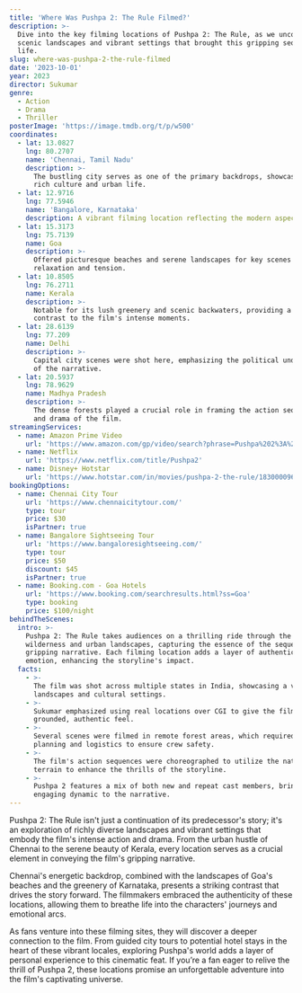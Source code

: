 ```yaml
---
title: 'Where Was Pushpa 2: The Rule Filmed?'
description: >-
  Dive into the key filming locations of Pushpa 2: The Rule, as we uncover the
  scenic landscapes and vibrant settings that brought this gripping sequel to
  life.
slug: where-was-pushpa-2-the-rule-filmed
date: '2023-10-01'
year: 2023
director: Sukumar
genre:
  - Action
  - Drama
  - Thriller
posterImage: 'https://image.tmdb.org/t/p/w500'
coordinates:
  - lat: 13.0827
    lng: 80.2707
    name: 'Chennai, Tamil Nadu'
    description: >-
      The bustling city serves as one of the primary backdrops, showcasing its
      rich culture and urban life.
  - lat: 12.9716
    lng: 77.5946
    name: 'Bangalore, Karnataka'
    description: A vibrant filming location reflecting the modern aspects of the storyline.
  - lat: 15.3173
    lng: 75.7139
    name: Goa
    description: >-
      Offered picturesque beaches and serene landscapes for key scenes involving
      relaxation and tension.
  - lat: 10.8505
    lng: 76.2711
    name: Kerala
    description: >-
      Notable for its lush greenery and scenic backwaters, providing a beautiful
      contrast to the film's intense moments.
  - lat: 28.6139
    lng: 77.209
    name: Delhi
    description: >-
      Capital city scenes were shot here, emphasizing the political undertones
      of the narrative.
  - lat: 20.5937
    lng: 78.9629
    name: Madhya Pradesh
    description: >-
      The dense forests played a crucial role in framing the action sequences
      and drama of the film.
streamingServices:
  - name: Amazon Prime Video
    url: 'https://www.amazon.com/gp/video/search?phrase=Pushpa%202%3A%20The%20Rule'
  - name: Netflix
    url: 'https://www.netflix.com/title/Pushpa2'
  - name: Disney+ Hotstar
    url: 'https://www.hotstar.com/in/movies/pushpa-2-the-rule/1830000968'
bookingOptions:
  - name: Chennai City Tour
    url: 'https://www.chennaicitytour.com/'
    type: tour
    price: $30
    isPartner: true
  - name: Bangalore Sightseeing Tour
    url: 'https://www.bangaloresightseeing.com/'
    type: tour
    price: $50
    discount: $45
    isPartner: true
  - name: Booking.com - Goa Hotels
    url: 'https://www.booking.com/searchresults.html?ss=Goa'
    type: booking
    price: $100/night
behindTheScenes:
  intro: >-
    Pushpa 2: The Rule takes audiences on a thrilling ride through the Indian
    wilderness and urban landscapes, capturing the essence of the sequel's
    gripping narrative. Each filming location adds a layer of authenticity and
    emotion, enhancing the storyline's impact.
  facts:
    - >-
      The film was shot across multiple states in India, showcasing a variety of
      landscapes and cultural settings.
    - >-
      Sukumar emphasized using real locations over CGI to give the film a
      grounded, authentic feel.
    - >-
      Several scenes were filmed in remote forest areas, which required careful
      planning and logistics to ensure crew safety.
    - >-
      The film's action sequences were choreographed to utilize the natural
      terrain to enhance the thrills of the storyline.
    - >-
      Pushpa 2 features a mix of both new and repeat cast members, bringing an
      engaging dynamic to the narrative.
---
```


<Pushpa2Guide />

Pushpa 2: The Rule isn't just a continuation of its predecessor's story; it's an exploration of richly diverse landscapes and vibrant settings that embody the film's intense action and drama. From the urban hustle of Chennai to the serene beauty of Kerala, every location serves as a crucial element in conveying the film's gripping narrative.

Chennai's energetic backdrop, combined with the landscapes of Goa's beaches and the greenery of Karnataka, presents a striking contrast that drives the story forward. The filmmakers embraced the authenticity of these locations, allowing them to breathe life into the characters' journeys and emotional arcs.

As fans venture into these filming sites, they will discover a deeper connection to the film. From guided city tours to potential hotel stays in the heart of these vibrant locales, exploring Pushpa's world adds a layer of personal experience to this cinematic feat. If you’re a fan eager to relive the thrill of Pushpa 2, these locations promise an unforgettable adventure into the film's captivating universe.
